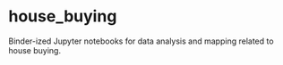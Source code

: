 # house_buying
Binder-ized Jupyter notebooks for data analysis and mapping related to house buying.
